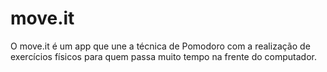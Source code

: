 # move.it
O move.it é um app que une a técnica de Pomodoro com a realização de exercícios físicos para quem passa muito tempo na frente do computador.
